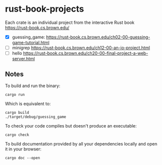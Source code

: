 # rust-book-projects

Each crate is an individual project from the interactive Rust book https://rust-book.cs.brown.edu/

- [x] guessing_game: https://rust-book.cs.brown.edu/ch02-00-guessing-game-tutorial.html
- [ ] minigrep https://rust-book.cs.brown.edu/ch12-00-an-io-project.html
- [ ] hello https://rust-book.cs.brown.edu/ch20-00-final-project-a-web-server.html

## Notes

To build and run the binary:

```
cargo run
```

Which is equivalent to:

```
cargo build
./target/debug/guessing_game
```

To check your code compiles but doesn't produce an executable:

```
cargo check
```

To build documentation provided by all your dependencies locally and open it in your browser:

```
cargo doc --open
```
